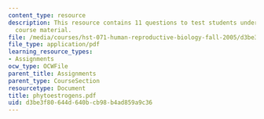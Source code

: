 ```yaml
---
content_type: resource
description: This resource contains 11 questions to test students understanding of
  course material.
file: /media/courses/hst-071-human-reproductive-biology-fall-2005/d3be3f80644d640bcb98b4ad859a9c36_phytoestrogens.pdf
file_type: application/pdf
learning_resource_types:
- Assignments
ocw_type: OCWFile
parent_title: Assignments
parent_type: CourseSection
resourcetype: Document
title: phytoestrogens.pdf
uid: d3be3f80-644d-640b-cb98-b4ad859a9c36
---
```

